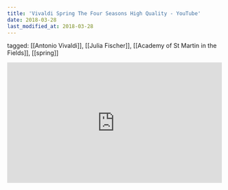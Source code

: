 ```yaml
---
title: 'Vivaldi Spring The Four Seasons High Quality - YouTube'
date: 2018-03-28
last_modified_at: 2018-03-28
---
```

tagged: [[Antonio Vivaldi]], [[Julia Fischer]], [[Academy of St Martin in the Fields]], [[spring]]
<iframe allow="accelerometer; autoplay; clipboard-write; encrypted-media; gyroscope; picture-in-picture" allowfullscreen="" frameborder="0" height="281" id="youtube_iframe" src="https://www.youtube.com/embed/aFHPRi0ZeXE?feature=oembed&amp;enablejsapi=1&amp;origin=https://safe.txmblr.com&amp;wmode=opaque" width="500"></iframe>